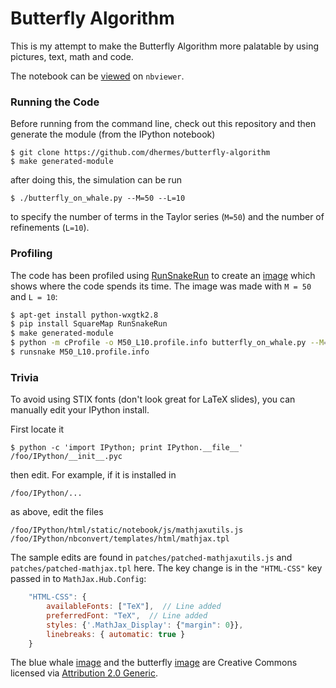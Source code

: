 # Butterfly Algorithm

This is my attempt to make the Butterfly Algorithm more palatable
by using pictures, text, math and code.

The notebook can be [viewed][1] on `nbviewer`.

### Running the Code

Before running from the command line, check out this repository
and then generate the module (from the IPython notebook)

```
$ git clone https://github.com/dhermes/butterfly-algorithm
$ make generated-module
```

after doing this, the simulation can be run

```
$ ./butterfly_on_whale.py --M=50 --L=10
```

to specify the number of terms in the Taylor series (`M=50`) and the
number of refinements (`L=10`).

### Profiling

The code has been profiled using [RunSnakeRun][3] to create an [image][2]
which shows where the code spends its time. The image was made with
`M = 50` and `L = 10`:

```bash
$ apt-get install python-wxgtk2.8
$ pip install SquareMap RunSnakeRun
$ make generated-module
$ python -m cProfile -o M50_L10.profile.info butterfly_on_whale.py --M=50 --L=10
$ runsnake M50_L10.profile.info
```

### Trivia

To avoid using STIX fonts (don't look great for LaTeX slides),
you can manually edit your IPython install.

First locate it

```
$ python -c 'import IPython; print IPython.__file__'
/foo/IPython/__init__.pyc
```

then edit. For example, if it is installed in

```
/foo/IPython/...
```

as above, edit the files

```
/foo/IPython/html/static/notebook/js/mathjaxutils.js
/foo/IPython/nbconvert/templates/html/mathjax.tpl
```

The sample edits are found in `patches/patched-mathjaxutils.js` and
`patches/patched-mathjax.tpl` here. The key change is in the `"HTML-CSS"`
key passed in to `MathJax.Hub.Config`:

```javascript
    "HTML-CSS": {
        availableFonts: ["TeX"],  // Line added
        preferredFont: "TeX",  // Line added
        styles: {'.MathJax_Display': {"margin": 0}},
        linebreaks: { automatic: true }
    }
```

The blue whale [image][4] and the butterfly [image][6] are Creative Commons
licensed via [Attribution 2.0 Generic][5].

[1]: http://nbviewer.ipython.org/github/dhermes/butterfly-algorithm/blob/master/butterfly.ipynb
[2]: resources/profile_run_snake_run.png
[3]: http://www.vrplumber.com/programming/runsnakerun/
[4]: https://flic.kr/p/poVgjn
[5]: https://creativecommons.org/licenses/by/2.0/
[6]: https://flic.kr/p/avcWX2

